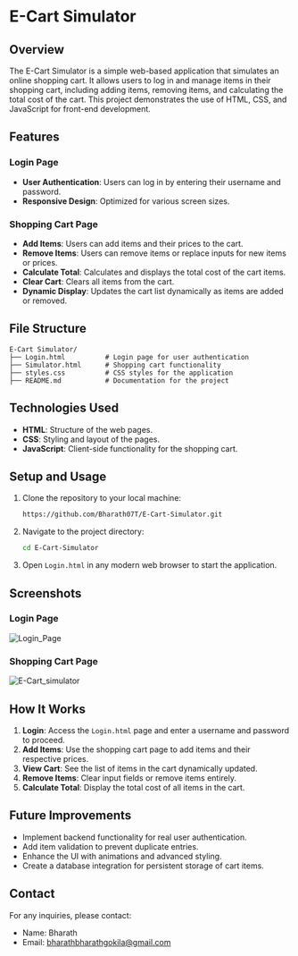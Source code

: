 # E-Cart Simulator

## Overview
The E-Cart Simulator is a simple web-based application that simulates an online shopping cart. It allows users to log in and manage items in their shopping cart, including adding items, removing items, and calculating the total cost of the cart. This project demonstrates the use of HTML, CSS, and JavaScript for front-end development.

## Features

### Login Page
- **User Authentication**: Users can log in by entering their username and password.
- **Responsive Design**: Optimized for various screen sizes.

### Shopping Cart Page
- **Add Items**: Users can add items and their prices to the cart.
- **Remove Items**: Users can remove items or replace inputs for new items or prices.
- **Calculate Total**: Calculates and displays the total cost of the cart items.
- **Clear Cart**: Clears all items from the cart.
- **Dynamic Display**: Updates the cart list dynamically as items are added or removed.

## File Structure

```
E-Cart Simulator/
├── Login.html          # Login page for user authentication
├── Simulator.html      # Shopping cart functionality
├── styles.css          # CSS styles for the application
├── README.md           # Documentation for the project
```

## Technologies Used

- **HTML**: Structure of the web pages.
- **CSS**: Styling and layout of the pages.
- **JavaScript**: Client-side functionality for the shopping cart.

## Setup and Usage

1. Clone the repository to your local machine:
   ```bash
   https://github.com/Bharath07T/E-Cart-Simulator.git
   ```
2. Navigate to the project directory:
   ```bash
   cd E-Cart-Simulator
   ```
3. Open `Login.html` in any modern web browser to start the application.

## Screenshots

### Login Page
![Login_Page](https://github.com/user-attachments/assets/74ef34b4-4aee-4f70-aa65-b0e4cf422bcd)


### Shopping Cart Page
![E-Cart_simulator](https://github.com/user-attachments/assets/0db7ecb0-f384-4805-82df-4cf9da865ff9)


## How It Works

1. **Login**: Access the `Login.html` page and enter a username and password to proceed.
2. **Add Items**: Use the shopping cart page to add items and their respective prices.
3. **View Cart**: See the list of items in the cart dynamically updated.
4. **Remove Items**: Clear input fields or remove items entirely.
5. **Calculate Total**: Display the total cost of all items in the cart.

## Future Improvements

- Implement backend functionality for real user authentication.
- Add item validation to prevent duplicate entries.
- Enhance the UI with animations and advanced styling.
- Create a database integration for persistent storage of cart items.

## Contact
For any inquiries, please contact:
- Name: Bharath
- Email: bharathbharathgokila@gmail.com

